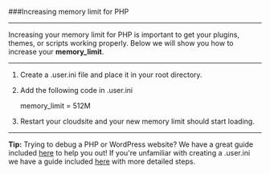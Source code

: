 ###Increasing memory limit for PHP

----------
Increasing your memory limit for PHP is important to get your plugins, themes, or scripts working properly. Below we will show you how to increase your **memory_limit**.

----------

1. Create a .user.ini file and place it in your root directory. 


1. Add the following code in .user.ini

    memory_limit = 512M

1. Restart your cloudsite and your new memory limit should start loading.

----------
**Tip:** Trying to debug a PHP or WordPress website? We have a great guide included [here](https://www.gearhost.com/documentation/troubleshooting-wordpress-and-php) to help you out! If you're unfamiliar with creating a .user.ini we have a guide included [here](https://www.gearhost.com/documentation/php-user-ini) with more detailed steps.